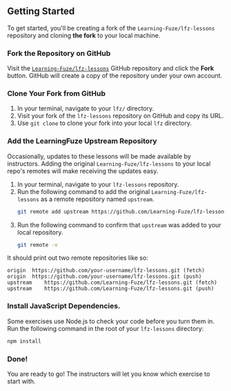 Getting Started
--

To get started, you'll be creating a fork of the `Learning-Fuze/lfz-lessons` repository and cloning **the fork** to your local machine.

### Fork the Repository on GitHub

Visit the [`Learning-Fuze/lfz-lessons`](https://github.com/Learning-Fuze/lfz-lessons) GitHub repository and click the **Fork** button. GitHub will create a copy of the repository under your own account.

### Clone Your Fork from GitHub

1. In your terminal, navigate to your `lfz/` directory.
2. Visit your fork of the `lfz-lessons` repository on GitHub and copy its URL.
3. Use `git clone` to clone your fork into your local `lfz` directory.

### Add the LearningFuze Upstream Repository

Occasionally, updates to these lessons will be made available by instructors. Adding the original `Learning-Fuze/lfz-lessons` to your local repo's remotes will make receiving the updates easy.

1. In your terminal, navigate to your `lfz-lessons` repository.
2. Run the following command to add the original `Learning-Fuze/lfz-lessons` as a remote repository named `upstream`.
    ```bash
    git remote add upstream https://github.com/Learning-Fuze/lfz-lessons
    ```
3. Run the following command to confirm that `upstream` was added to your local repository.
    ```bash
    git remote -v
    ```

It should print out two remote repositories like so:

```
origin	https://github.com/your-username/lfz-lessons.git (fetch)
origin	https://github.com/your-username/lfz-lessons.git (push)
upstream	https://github.com/Learning-Fuze/lfz-lessons.git (fetch)
upstream	https://github.com/Learning-Fuze/lfz-lessons.git (push)
```

### Install JavaScript Dependencies.

Some exercises use Node.js to check your code before you turn them in. Run the following command in the root of your `lfz-lessons` directory:

```bash
npm install
```

### Done!

You are ready to go! The instructors will let you know which exercise to start with.

